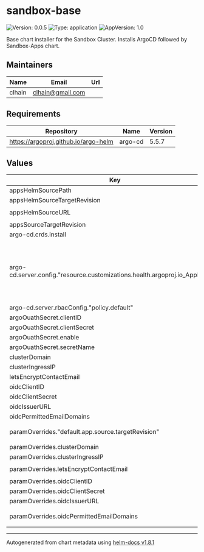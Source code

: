 # sandbox-base

![Version: 0.0.5](https://img.shields.io/badge/Version-0.0.5-informational?style=flat-square) ![Type: application](https://img.shields.io/badge/Type-application-informational?style=flat-square) ![AppVersion: 1.0](https://img.shields.io/badge/AppVersion-1.0-informational?style=flat-square)

Base chart installer for the Sandbox Cluster. Installs ArgoCD followed by Sandbox-Apps chart.

## Maintainers

| Name | Email | Url |
| ---- | ------ | --- |
| clhain | <clhain@gmail.com> |  |

## Requirements

| Repository | Name | Version |
|------------|------|---------|
| https://argoproj.github.io/argo-helm | argo-cd | 5.5.7 |

## Values

| Key | Type | Default | Description |
|-----|------|---------|-------------|
| appsHelmSourcePath | string | `"charts/sandbox-apps"` |  |
| appsHelmSourceTargetRevision | string | `"HEAD"` |  |
| appsHelmSourceURL | string | `"https://github.com/clhain/sandbox-helm-charts.git"` |  |
| appsSourceTargetRevision | string | `"HEAD"` |  |
| argo-cd.crds.install | bool | `false` |  |
| argo-cd.server.config."resource.customizations.health.argoproj.io_Application" | string | `"hs = {}\nhs.status = \"Progressing\"\nhs.message = \"\"\nif obj.status ~= nil then\n  if obj.status.health ~= nil then\n    hs.status = obj.status.health.status\n    if obj.status.health.message ~= nil then\n      hs.message = obj.status.health.message\n    end\n  end\nend\nreturn hs"` |  |
| argo-cd.server.rbacConfig."policy.default" | string | `"role:readonly"` |  |
| argoOuathSecret.clientID | string | `"{{ .Values.oidcClientID }}"` |  |
| argoOuathSecret.clientSecret | string | `"{{ .Values.oidcClientSecret }}"` |  |
| argoOuathSecret.enable | bool | `true` |  |
| argoOuathSecret.secretName | string | `"oauth-secret"` |  |
| clusterDomain | string | `""` |  |
| clusterIngressIP | string | `""` |  |
| letsEncryptContactEmail | string | `""` |  |
| oidcClientID | string | `""` |  |
| oidcClientSecret | string | `""` |  |
| oidcIssuerURL | string | `""` |  |
| oidcPermittedEmailDomains | string | `"*"` |  |
| paramOverrides."default.app.source.targetRevision" | string | `"{{ .Values.appsSourceTargetRevision }}"` |  |
| paramOverrides.clusterDomain | string | `"{{ .Values.clusterDomain }}"` |  |
| paramOverrides.clusterIngressIP | string | `"{{ .Values.clusterIngressIP }}"` |  |
| paramOverrides.letsEncryptContactEmail | string | `"{{ .Values.letsEncryptContactEmail }}"` |  |
| paramOverrides.oidcClientID | string | `"{{ .Values.oidcClientID }}"` |  |
| paramOverrides.oidcClientSecret | string | `"{{ .Values.oidcClientSecret }}"` |  |
| paramOverrides.oidcIssuerURL | string | `"{{ .Values.oidcIssuerURL }}"` |  |
| paramOverrides.oidcPermittedEmailDomains | string | `"{{ .Values.oidcPermittedEmailDomains }}"` |  |

----------------------------------------------
Autogenerated from chart metadata using [helm-docs v1.8.1](https://github.com/norwoodj/helm-docs/releases/v1.8.1)
